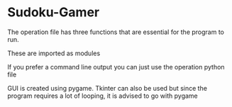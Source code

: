 # Sudoku-Gamer

The operation file has three functions that are essential for the program to run. 

These are imported as modules

If you prefer a command line output you can just use the operation python file 

GUI is created using pygame. Tkinter can also be used but since the program requires a lot of looping, it is advised to go with pygame
